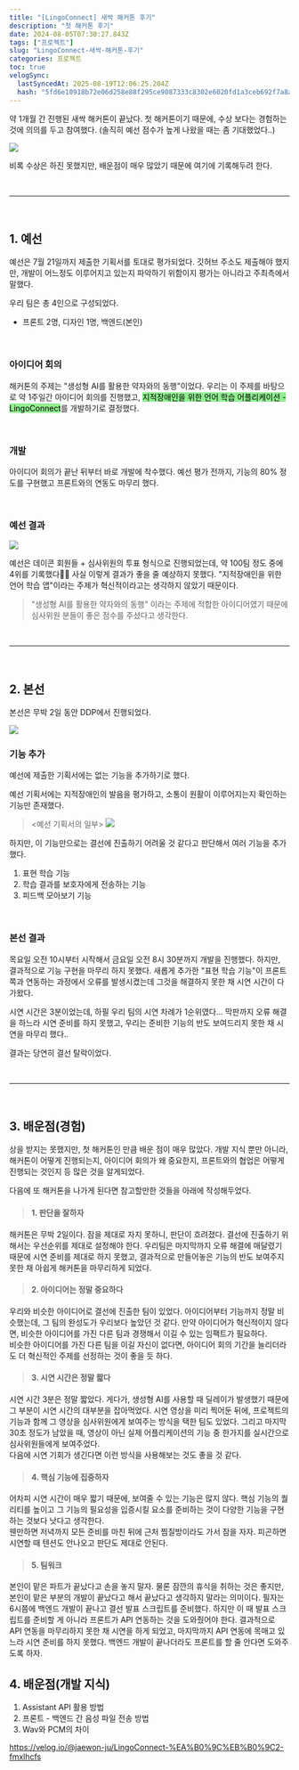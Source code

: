 ```yaml
---
title: "[LingoConnect] 새싹 해커톤 후기"
description: "첫 해커톤 후기"
date: 2024-08-05T07:30:27.843Z
tags: ["프로젝트"]
slug: "LingoConnect-새싹-해커톤-후기"
categories: 프로젝트
toc: true
velogSync:
  lastSyncedAt: 2025-08-19T12:06:25.204Z
  hash: "5fd6e10918b72e06d258e88f295ce9087333c8302e6020fd1a3ceb692f7a8a9f"
---
```


약 1개월 간 진행된 새싹 해커톤이 끝났다.
첫 해커톤이기 때문에, 수상 보다는 경험하는 것에 의의를 두고 참여했다.
(솔직히 예선 점수가 높게 나왔을 때는 좀 기대했었다..)

![](/assets/posts/image.png)

비록 수상은 하진 못했지만, 배운점이 매우 많았기 때문에 여기에 기록해두려 한다.

<br>

---

<br>

## 1. 예선
예선은 7월 21일까지 제출한 기획서를 토대로 평가되었다.
깃허브 주소도 제출해야 했지만, 개발이 어느정도 이루어지고 있는지 파악하기 위함이지 평가는 아니라고 주최측에서 말했다.

우리 팀은 총 4인으로 구성되었다.
- 프론트 2명, 디자인 1명, 백엔드(본인)

<br>

### 아이디어 회의
해커톤의 주제는 "생성형 AI를 활용한 약자와의 동행"이었다.
우리는 이 주제를 바탕으로 약 1주일간 아이디어 회의를 진행했고, <span style = "background-color: lightgreen; color:black">지적장애인을 위한 언어 학습 어플리케이션 - LingoConnect</span>를 개발하기로 결정했다.

<br>

### 개발
아이디어 회의가 끝난 뒤부터 바로 개발에 착수했다.
예선 평가 전까지, 기능의 80% 정도를 구현했고 프론트와의 연동도 마무리 했다.

<br>

### 예선 결과
![](/assets/posts/image.png)

예선은 데이콘 회원들 + 심사위원의 투표 형식으로 진행되었는데, 약 100팀 정도 중에 4위를 기록했다🎉🎉
사실 이렇게 결과가 좋을 줄 예상하지 못했다.
"지적장애인을 위한 언어 학습 앱"이라는 주제가 혁신적이라고는 생각하지 않았기 때문이다.

>"생성형 AI를 활용한 약자와의 동행" 이라는 주제에 적합한 아이디어였기 때문에 심사위원 분들이 좋은 점수를 주셨다고 생각한다.

<br>

---

<br>

## 2. 본선
본선은 무박 2일 동안 DDP에서 진행되었다.

![](/assets/posts/image.jpeg)
<br>

### 기능 추가
예선에 제출한 기획서에는 없는 기능을 추가하기로 했다.

예선 기획서에는 지적장애인의 발음을 평가하고, 소통이 원활이 이루어지는지 확인하는 기능만 존재했다.
><예선 기획서의 일부>
![](/assets/posts/image.png)


하지만, 이 기능만으로는 결선에 진출하기 어려울 것 같다고 판단해서 여러 기능을 추가했다.

1. 표현 학습 기능
2. 학습 결과를 보호자에게 전송하는 기능
3. 피드백 모아보기 기능

<br>

### 본선 결과
목요일 오전 10시부터 시작해서 금요일 오전 8시 30분까지 개발을 진행했다.
하지만, 결과적으로 기능 구현을 마무리 하지 못했다.
새롭게 추가한 "표현 학습 기능"이 프론트쪽과 연동하는 과정에서 오류를 발생시켰는데 그것을 해결하지 못한 채 시연 시간이 다가왔다.

시연 시간은 3분이었는데, 하필 우리 팀의 시연 차례가 1순위였다...
막판까지 오류 해결을 하느라 시연 준비를 하지 못했고, 우리는 준비한 기능의 반도 보여드리지 못한 채 시연을 마무리 했다..

결과는 당연히 결선 탈락이었다.

<br>

---

<br>


## 3. 배운점(경험)
상을 받지는 못했지만, 첫 해커톤인 만큼 배운 점이 매우 많았다.
개발 지식 뿐만 아니라, 해커톤이 어떻게 진행되는지, 아이디어 회의가 왜 중요한지, 프론트와의 협업은 어떻게 진행되는 것인지 등 많은 것을 알게되었다.

다음에 또 해커톤을 나가게 된다면 참고할만한 것들을 아래에 작성해두었다.

> #### 1. 판단을 잘하자
해커톤은 무박 2일이다. 
잠을 제대로 자지 못하니, 판단이 흐려졌다.
결선에 진출하기 위해서는 우선순위를 제대로 설정해야 한다.
우리팀은 마지막까지 오류 해결에 매달렸기 때문에 시연 준비를 제대로 하지 못했고, 결과적으로 만들어놓은 기능의 반도 보여주지 못한 채 아쉽게 해커톤을 마무리하게 되었다.

> #### 2. 아이디어는 정말 중요하다
우리와 비슷한 아이디어로 결선에 진출한 팀이 있었다.
아이디어부터 기능까지 정말 비슷했는데, 그 팀의 완성도가 우리보다 높았던 것 같다.
만약 아이디어가 혁신적이지 않다면, 비슷한 아이디어를 가진 다른 팀과 경쟁해서 이길 수 있는 임팩트가 필요하다.<br>
비슷한 아이디어를 가진 다른 팀을 이길 자신이 없다면, 아이디어 회의 기간을 늘리더라도 더 혁신적인 주제를 선정하는 것이 좋을 듯 하다.

> #### 3. 시연 시간은 정말 짧다
시연 시간 3분은 정말 짧았다.
게다가, 생성형 AI를 사용할 때 딜레이가 발생했기 때문에 그 부분이 시연 시간의 대부분을 잡아먹었다.
시연 영상을 미리 찍어둔 뒤에, 프로젝트의 기능과 함께 그 영상을 심사위원에게 보여주는 방식을 택한 팀도 있었다. 그리고 마지막 30초 정도가 남았을 때, 영상이 아닌 실제 어플리케이션의 기능 중 한가지를 실시간으로 심사위원들에게 보여주었다.<br>
다음에 시연 기회가 생긴다면 이런 방식을 사용해보는 것도 좋을 것 같다.

> #### 4. 핵심 기능에 집중하자
어차피 시연 시간이 매우 짧기 때문에, 보여줄 수 있는 기능은 많지 않다.
핵심 기능의 퀄리티를 높이고 그 기능의 필요성을 입증시킬 요소를 준비하는 것이 다양한 기능을 구현하는 것보다 낫다고 생각한다.<br>
웬만하면 저녁까지 모든 준비를 마친 뒤에 근처 찜질방이라도 가서 잠을 자자.
피곤하면 시연할 때 텐션도 안나오고 판단도 제대로 안된다.

> #### 5. 팀워크
본인이 맡은 파트가 끝났다고 손을 놓지 말자. 
물론 잠깐의 휴식을 취하는 것은 좋지만, 본인이 맡은 부분의 개발이 끝났다고 해서 끝났다고 생각하지 말라는 의미이다.
필자는 6시쯤에 백엔드 개발이 끝나고 결선 발표 스크립트를 준비했다.
하지만 이 때 발표 스크립트를 준비할 게 아니라 프론트가 API 연동하는 것을 도와줬어야 한다.
결과적으로 API 연동을 마무리하지 못한 채 시연을 하게 되었고, 마지막까지 API 연동에 목매고 있느라 시연 준비를 하지 못했다.
백엔드 개발이 끝나더라도 프론트를 할 줄 안다면 도와주도록 하자.





## 4. 배운점(개발 지식)


1. Assistant API 활용 방법
2. 프론트 - 백엔드 간 음성 파일 전송 방법
3. Wav와 PCM의 차이

https://velog.io/@jaewon-ju/LingoConnect-%EA%B0%9C%EB%B0%9C2-fmxlhcfs

